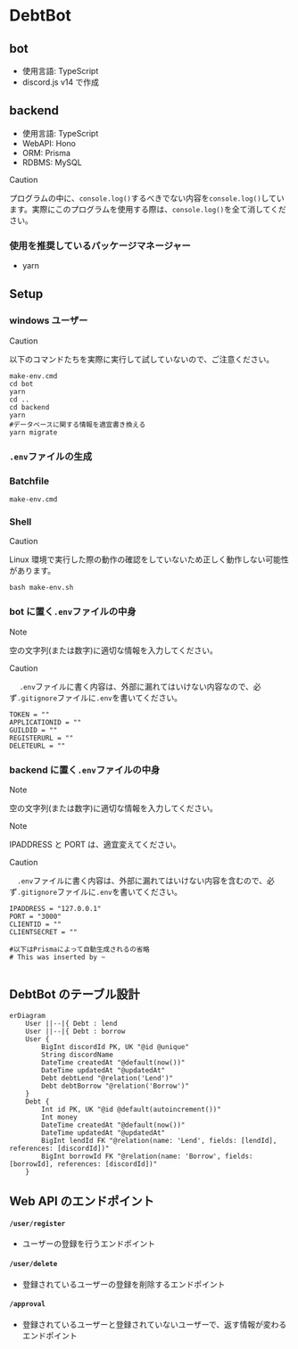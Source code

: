 # DebtBot

## bot

-   使用言語: TypeScript
-   discord.js v14 で作成

## backend

-   使用言語: TypeScript
-   WebAPI: Hono
-   ORM: Prisma
-   RDBMS: MySQL

> [!CAUTION]
> プログラムの中に、`console.log()`するべきでない内容を`console.log()`しています。実際にこのプログラムを使用する際は、`console.log()`を全て消してください。

### 使用を推奨しているパッケージマネージャー

-   yarn

## Setup

### windows ユーザー

> [!CAUTION]
> 以下のコマンドたちを実際に実行して試していないので、ご注意ください。

```batch
make-env.cmd
cd bot
yarn
cd ..
cd backend
yarn
#データベースに関する情報を適宜書き換える
yarn migrate
```

### `.env`ファイルの生成

### Batchfile

```batch
make-env.cmd
```

### Shell

> [!CAUTION]
> Linux 環境で実行した際の動作の確認をしていないため正しく動作しない可能性があります。

```shell
bash make-env.sh
```

### bot に置く`.env`ファイルの中身

> [!NOTE]
> 空の文字列(または数字)に適切な情報を入力してください。

> [!CAUTION]
> 　 `.env`ファイルに書く内容は、外部に漏れてはいけない内容なので、必ず`.gitignore`ファイルに`.env`を書いてください。

```.env
TOKEN = ""
APPLICATIONID = ""
GUILDID = ""
REGISTERURL = ""
DELETEURL = ""

```

### backend に置く`.env`ファイルの中身

> [!NOTE]
> 空の文字列(または数字)に適切な情報を入力してください。

> [!NOTE]
> IPADDRESS と PORT は、適宜変えてください。

> [!CAUTION]
> 　`.env`ファイルに書く内容は、外部に漏れてはいけない内容を含むので、必ず`.gitignore`ファイルに`.env`を書いてください。

```.env
IPADDRESS = "127.0.0.1"
PORT = "3000"
CLIENTID = ""
CLIENTSECRET = ""

#以下はPrismaによって自動生成されるの省略
# This was inserted by ~


```

## DebtBot のテーブル設計

```mermaid
erDiagram
    User ||--|{ Debt : lend
    User ||--|{ Debt : borrow
    User {
        BigInt discordId PK, UK "@id @unique"
        String discordName
        DateTime createdAt "@default(now())"
        DateTime updatedAt "@updatedAt"
        Debt debtLend "@relation('Lend')"
        Debt debtBorrow "@relation('Borrow')"
    }
    Debt {
        Int id PK, UK "@id @default(autoincrement())"
        Int money
        DateTime createdAt "@default(now())"
        DateTime updatedAt "@updatedAt"
        BigInt lendId FK "@relation(name: 'Lend', fields: [lendId], references: [discordId])"
        BigInt borrowId FK "@relation(name: 'Borrow', fields: [borrowId], references: [discordId])"
    }
```

## Web API のエンドポイント

#### `/user/register`

-   ユーザーの登録を行うエンドポイント

#### `/user/delete`

-   登録されているユーザーの登録を削除するエンドポイント

#### `/approval`

-   登録されているユーザーと登録されていないユーザーで、返す情報が変わるエンドポイント
